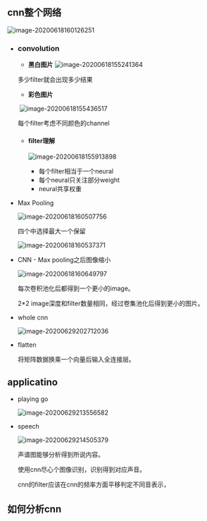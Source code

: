 ## cnn整个网络

![image-20200618160126251](8CNN.assets/image-20200618160126251.png)

- ### convolution

  - **黑白图片**		![image-20200618155241364](8CNN.assets/image-20200618155241364.png)

  多少filter就会出现多少结果

  - **彩色图片**

  ​	![image-20200618155436517](8CNN.assets/image-20200618155436517.png)

  每个filter考虑不同颜色的channel

  - #### filter理解

    ![image-20200618155913898](8CNN.assets/image-20200618155913898.png)

    - 每个filter相当于一个neural
    - 每个neural只关注部分weight
    - neural共享权重

- Max Pooling

  ![image-20200618160507756](8CNN.assets/image-20200618160507756.png)

  四个中选择最大一个保留

  ![image-20200618160537371](8CNN.assets/image-20200618160537371.png)

- CNN - Max pooling之后图像缩小

  ![image-20200618160649797](8CNN.assets/image-20200618160649797.png)

  每次卷积池化后都得到一个更小的image。
  
  2*2 image深度和filter数量相同，经过卷集池化后得到更小的图片。

- whole cnn

  ![image-20200629202712036](8CNN.assets/image-20200629202712036.png)

- flatten

  将矩阵数据换乘一个向量后输入全连接层。



## applicatino

- playing go

  ![image-20200629213556582](8CNN.assets/image-20200629213556582.png)

- speech

  ![image-20200629214505379](8CNN.assets/image-20200629214505379.png)

  声谱图能够分析得到所说内容。

  使用cnn尽心个图像识别，识别得到对应声音。

  cnn的filter应该在cnn的频率方面平移判定不同音表示，

 ## 如何分析cnn 



  

  